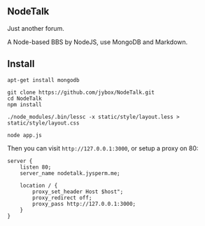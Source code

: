## NodeTalk
Just another forum.

A Node-based BBS by NodeJS, use MongoDB and Markdown.

## Install

    apt-get install mongodb

    git clone https://github.com/jybox/NodeTalk.git
    cd NodeTalk
    npm install

    ./node_modules/.bin/lessc -x static/style/layout.less > static/style/layout.css

    node app.js

Then you can visit `http://127.0.0.1:3000`, or setup a proxy on 80:

    server {
        listen 80;
        server_name nodetalk.jysperm.me;

        location / {
            proxy_set_header Host $host";
            proxy_redirect off;
            proxy_pass http://127.0.0.1:3000;
        }
    }
